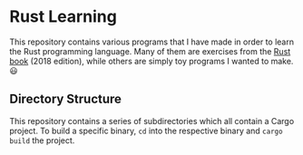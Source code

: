 # Rust Learning

This repository contains various programs that I have made in order to learn the Rust
programming language. Many of them are exercises from the [Rust book](https://doc.rust-lang.org/book/2018-edition/) (2018 edition),
while others are simply toy programs I wanted to make. :smiley:

## Directory Structure

This repository contains a series of subdirectories which all contain a Cargo project.
To build a specific binary, `cd` into the respective binary and `cargo build` the project.
